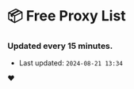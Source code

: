 # :package: Free Proxy List
### Updated every 15 minutes.

- Last updated: `2024-08-21 13:34`

:heart:
